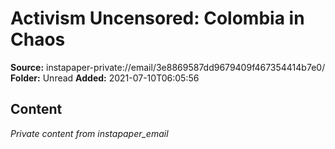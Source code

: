 # Activism Uncensored: Colombia in Chaos

**Source:** instapaper-private://email/3e8869587dd9679409f467354414b7e0/
**Folder:** Unread
**Added:** 2021-07-10T06:05:56




## Content
*Private content from instapaper_email*
